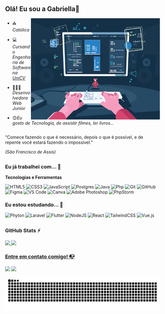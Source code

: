 ## Olá! Eu sou a Gabriella👋 

<img align="right" src="https://github.com/gsfgabi/gsfgabi/blob/main/programmer.gif" alt="Coder GIF" width="420" height="330">

- <p>⛪ <em> Católica</em></p>
- <p>💻<em> Cursando Engenharia de Software na <a href="https://unicv.edu.br">UniCV</a></em></p>
- <p>👩🏽‍💻<em> Desenvolvedora Web Junior</em></p>
- <p>😊<em>Eu gosto de Tecnologia, de assistir filmes, ler livros...</em></p>

##

“Comece fazendo o que é necessário, depois o que é possível, e de repente você estará fazendo o impossível.” 

<em>(São Francisco de Assis)</em>

##

### Eu já trabalhei com... 🔧

**Tecnologias e Ferramentas**

![HTML5](https://img.shields.io/badge/html5-%23E34F26.svg?style=for-the-badge&logo=html5&logoColor=white)
![CSS3](https://img.shields.io/badge/css3-%231572B6.svg?style=for-the-badge&logo=css3&logoColor=white)
![JavaScript](https://img.shields.io/badge/javascript-%23323330.svg?style=for-the-badge&logo=javascript&logoColor=%23F7DF1E)
![Postgres](https://img.shields.io/badge/postgres-%23316192.svg?style=for-the-badge&logo=postgresql&logoColor=white)
![Java](https://img.shields.io/badge/Java-ED8B00?style=for-the-badge&logo=openjdk&logoColor=white)
![Php](https://img.shields.io/badge/PHP-777BB4?style=for-the-badge&logo=php&logoColor=white)
![Git](https://img.shields.io/badge/git-%23F05033.svg?style=for-the-badge&logo=git&logoColor=white)
![GitHub](https://img.shields.io/badge/github-%23121011.svg?style=for-the-badge&logo=github&logoColor=white)
![Figma](https://img.shields.io/badge/figma-%23F24E1E.svg?style=for-the-badge&logo=figma&logoColor=white)
![VS Code](https://img.shields.io/badge/VS%20Code-0078d7.svg?style=for-the-badge&logo=visual-studio-code&logoColor=white)
![Canva](https://img.shields.io/badge/Canva-%2300C4CC.svg?style=for-the-badge&logo=Canva&logoColor=white)
![Adobe Photoshop](https://img.shields.io/badge/adobe%20photoshop-%2331A8FF.svg?style=for-the-badge&logo=adobe%20photoshop&logoColor=white)
![PhpStorm](https://img.shields.io/badge/phpstorm-143?style=for-the-badge&logo=phpstorm&logoColor=white)
<br>

### Eu estou estudando... 🧩

![Phyton](https://img.shields.io/badge/Python-14354C?style=for-the-badge&logo=python&logoColor=white)
![Laravel](https://img.shields.io/badge/Laravel-FF2D20?style=for-the-badge&logo=laravel&logoColor=white)
![Flutter](https://img.shields.io/badge/Flutter-02569B?style=for-the-badge&logo=flutter&logoColor=white)
![NodeJS](https://img.shields.io/badge/node.js-6DA55F?style=for-the-badge&logo=node.js&logoColor=white)
![React](https://img.shields.io/badge/react-%2320232a.svg?style=for-the-badge&logo=react&logoColor=%2361DAFB)
![TailwindCSS](https://img.shields.io/badge/tailwindcss-%2338B2AC.svg?style=for-the-badge&logo=tailwind-css&logoColor=white)
![Vue.js](https://img.shields.io/badge/vuejs-%2335495e.svg?style=for-the-badge&logo=vuedotjs&logoColor=%234FC08D)

##

### GitHub Stats ⚡
<div>
<a href="https://github.com/gsfgabi">
<img height="180em" src="https://github-readme-stats.vercel.app/api/top-langs/?username=gsfgabi&theme=dracula&show_icons=true&hide_border=true&layout=compact"/>
<img height="180em" src="https://github-readme-stats.vercel.app/api?username=gsfgabi&theme=dracula&show_icons=true&hide_border=true&count_private=true"/>
</div>


### Entre em contato comigo! 📭
<div>
<a href="mailto:gsf.gabriellasantos@gmail.com" target="_blank"><img src="https://img.shields.io/badge/Gmail-D14836?style=for-the-badge&logo=gmail&logoColor=white" target="_blank"></a>
<a href="https://www.linkedin.com/in/gabriella-freitas-software/" target="_blank"><img src="https://img.shields.io/badge/-LinkedIn-%230077B5?style=for-the-badge&logo=linkedin&logoColor=white" target="_blank"></a>   
</div>
  
  ![Snake animation](https://github.com/gsfgabi/gsfgabi/blob/output/github-contribution-grid-snake.svg)
</div>
